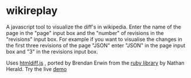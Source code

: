 wikireplay
==========

A javascript tool to visualize the diff's in wikipedia.
Enter the name of the page in the "page" input box and the "number" of revisions in the "revisions" input box. 
For example if you want to visualise the changes in the first three revisions of the page "JSON" enter "JSON" in the page input box and "3" in the revisions input box.


Uses [htmldiff.js](https://github.com/tnwinc/htmldiff.js) , ported by Brendan Erwin from the [ruby library](https://github.com/myobie/htmldiff) by Nathan Herald.
Try the live [demo](https://googledrive.com/host/0B1hJO1N6piYFTTVZdW1mU2c0S28/visualise.html)

